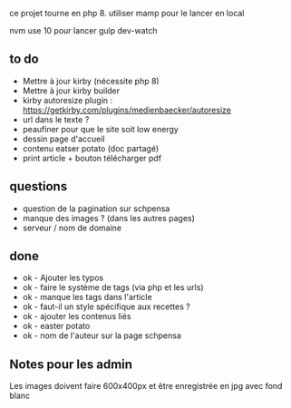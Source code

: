 ce projet tourne en php 8.
utiliser mamp pour le lancer en local

nvm use 10 pour lancer gulp dev-watch


## to do
- Mettre à jour kirby (nécessite php 8)
- Mettre à jour kirby builder
- kirby autoresize plugin : https://getkirby.com/plugins/medienbaecker/autoresize
- url dans le texte ? 
- peaufiner pour que le site soit low energy 
- dessin page d'accueil 
- contenu eatser potato (doc partagé)
- print article + bouton télécharger pdf

## questions
- question de la pagination sur schpensa
- manque des images ? (dans les autres pages)
- serveur / nom de domaine

## done
- ok - Ajouter les typos
- ok - faire le système de tags (via php et les urls)
- ok - manque les tags dans l'article
- ok - faut-il un style spécifique aux recettes ?
- ok - ajouter les contenus liés
- ok - easter potato
- ok - nom de l'auteur sur la page schpensa

## Notes pour les admin
Les images doivent faire 600x400px et être enregistrée en jpg avec fond blanc
